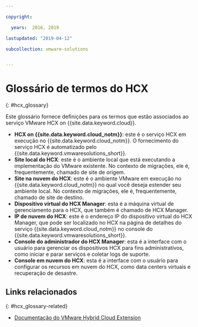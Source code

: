 ```yaml
---

copyright:

  years:  2016, 2019

lastupdated: "2019-04-12"

subcollection: vmware-solutions


---
```


# Glossário de termos do HCX
{: #hcx_glossary}

Este glossário fornece definições para os termos que estão associados ao serviço VMware HCX on {{site.data.keyword.cloud}}.

* **HCX on {{site.data.keyword.cloud_notm}}**: este é o serviço HCX em execução no {{site.data.keyword.cloud_notm}}. O fornecimento do serviço HCX é automatizado pelo {{site.data.keyword.vmwaresolutions_short}}.
* **Site local do HCX**: este é o ambiente local que está executando a implementação do VMware existente. No contexto de migrações, ele é, frequentemente, chamado de site de origem.
* **Site na nuvem do HCX**: este é o ambiente VMware em execução no {{site.data.keyword.cloud_notm}} no qual você deseja estender seu ambiente local. No contexto de migrações, ele é, frequentemente, chamado de site de destino.
* **Dispositivo virtual do HCX Manager**: esta é a máquina virtual de gerenciamento para o HCX, que também é chamado de HCX Manager.
* **IP de nuvem do HCX**: este é o endereço IP do dispositivo virtual do HCX Manager, que pode ser localizado no HCX na página de detalhes do serviço {{site.data.keyword.cloud_notm}} no console do {{site.data.keyword.vmwaresolutions_short}}.
* **Console do administrador do HCX Manager**: esta é a interface com o usuário para gerenciar os dispositivos HCX para fins administrativos, como iniciar e parar serviços e coletar logs de suporte.
* **Console em nuvem do HCX**: esta é a interface com o usuário para configurar os recursos em nuvem do HCX, como data centers virtuais e recuperação de desastre.

## Links relacionados
{: #hcx_glossary-related}

* [Documentação do VMware Hybrid Cloud Extension](https://cloud.vmware.com/vmware-hcx/resources)
